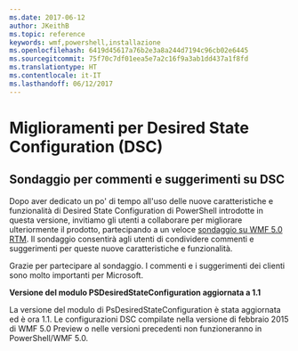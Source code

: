 ```yaml
---
ms.date: 2017-06-12
author: JKeithB
ms.topic: reference
keywords: wmf,powershell,installazione
ms.openlocfilehash: 6419d45617a76b2e3a8a244d7194c96cb02e6445
ms.sourcegitcommit: 75f70c7df01eea5e7a2c16f9a3ab1dd437a1f8fd
ms.translationtype: HT
ms.contentlocale: it-IT
ms.lasthandoff: 06/12/2017
---
```

<a id="improvements-in-desired-state-configuration-dsc" class="xliff"></a>
# Miglioramenti per Desired State Configuration (DSC)

<a id="dsc-feedback-survey" class="xliff"></a>
## Sondaggio per commenti e suggerimenti su DSC   

Dopo aver dedicato un po' di tempo all'uso delle nuove caratteristiche e funzionalità di Desired State Configuration di PowerShell introdotte in questa versione, invitiamo gli utenti a collaborare per migliorare ulteriormente il prodotto, partecipando a un veloce [sondaggio su WMF 5.0 RTM](https://www.surveymonkey.com/r/SGLQM5W). Il sondaggio consentirà agli utenti di condividere commenti e suggerimenti per queste nuove caratteristiche e funzionalità. 

Grazie per partecipare al sondaggio. I commenti e i suggerimenti dei clienti sono molto importanti per Microsoft.  

**Versione del modulo PSDesiredStateConfiguration aggiornata a 1.1**

La versione del modulo di PsDesiredStateConfiguration è stata aggiornata ed è ora 1.1. Le configurazioni DSC compilate nella versione di febbraio 2015 di WMF 5.0 Preview o nelle versioni precedenti non funzioneranno in PowerShell/WMF 5.0. 

